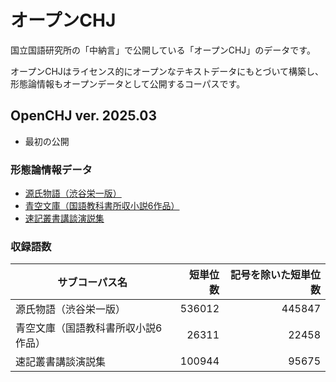 # オープンCHJ

国立国語研究所の「中納言」で公開している「オープンCHJ」のデータです。

オープンCHJはライセンス的にオープンなテキストデータにもとづいて構築し、形態論情報もオープンデータとして公開するコーパスです。

## OpenCHJ ver. 2025.03  
- 最初の公開

### 形態論情報データ
- [源氏物語（渋谷栄一版） ](https://github.com/togiso/OpenCHJ-Genji)
- [青空文庫（国語教科書所収小説6作品）](https://github.com/togiso/OpenCHJ-Aozora)  
- [速記叢書講談演説集](https://github.com/togiso/OpenCHJ-Sokkikoudan)  

### 収録語数  
| サブコーパス名                                       | 短単位数   | 記号を除いた短単位数 |
|--------------------------------------------------|-------:|---------:|
| 源氏物語（渋谷栄一版）                            | 536012 | 445847   |
| 青空文庫（国語教科書所収小説6作品）              | 26311  | 22458    |
| 速記叢書講談演説集                                | 100944 | 95675    |

